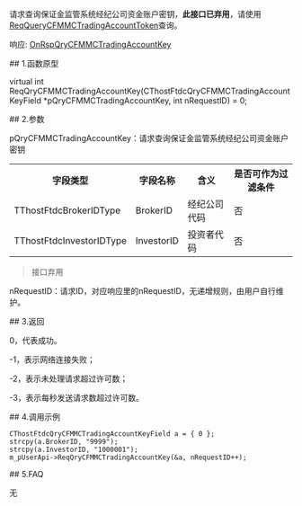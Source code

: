 <p>请求查询保证金监管系统经纪公司资金账户密钥，<strong>此接口已弃用</strong>，请使用<a href="../REQQUERYCFMMCTRADINGACCOUNTTOKEN/">ReqQueryCFMMCTradingAccountToken</a>查询。</p>
<p>响应: <a href="../../CTHOSTFTDCTRADERAPI/ONRSPQRYCFMMCTRADINGACCOUNTKEY/">OnRspQryCFMMCTradingAccountKey</a></p>
<span class="anchor" id="bbaa0b5e-2fd0-4aaa-a170-b59423c7f307"></span>
## 1.函数原型
<p>virtual int ReqQryCFMMCTradingAccountKey(CThostFtdcQryCFMMCTradingAccountKeyField *pQryCFMMCTradingAccountKey, int nRequestID) = 0;</p>
<span class="anchor" id="9fdcdbf9-6b8c-4f90-a5de-ccae6828b6fa"></span>
## 2.参数
<p>pQryCFMMCTradingAccountKey：请求查询保证金监管系统经纪公司资金账户密钥</p>
<table><tr><th style="TEXT-ALIGN: center;">字段类型</th><th style="TEXT-ALIGN: center;">字段名称</th><th style="TEXT-ALIGN: center;">含义</th><th style="TEXT-ALIGN: center;">是否可作为过滤条件</th></tr><tr><td style="TEXT-ALIGN: left;">TThostFtdcBrokerIDType</td>
<td style="TEXT-ALIGN: left;">BrokerID</td>
<td style="TEXT-ALIGN: left;">经纪公司代码</td>
<td style="TEXT-ALIGN: left;">否</td>
</tr>
<tr><td style="TEXT-ALIGN: left;">TThostFtdcInvestorIDType</td>
<td style="TEXT-ALIGN: left;">InvestorID</td>
<td style="TEXT-ALIGN: left;">投资者代码</td>
<td style="TEXT-ALIGN: left;">否</td>
</tr>
</table>
<blockquote>
<p>接口弃用</p>
</blockquote>
<p>nRequestID：请求ID，对应响应里的nRequestID，无递增规则，由用户自行维护。</p>
<span class="anchor" id="70c789d1-aa76-467e-83f7-675d502cd17f"></span>
## 3.返回
<p>0，代表成功。</p>
<p>-1，表示网络连接失败；</p>
<p>-2，表示未处理请求超过许可数；</p>
<p>-3，表示每秒发送请求数超过许可数。</p>
<span class="anchor" id="ad496bbc-6b49-4f21-ac54-6e7c71121937"></span>
## 4.调用示例
<pre><code>CThostFtdcQryCFMMCTradingAccountKeyField a = { 0 };
strcpy(a.BrokerID, "9999");
strcpy(a.InvestorID, "1000001");
m_pUserApi-&gt;ReqQryCFMMCTradingAccountKey(&amp;a, nRequestID++);
</code></pre>
<span class="anchor" id="6f8e6a50-a432-438b-ae31-6c1a6f623ada"></span>
## 5.FAQ
<p>无</p>
